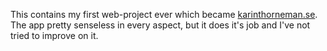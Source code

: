 
This contains my first web-project ever which became
[karinthorneman.se](http://karinthorneman.se). The app pretty senseless in
every aspect, but it does it's job and I've not tried to improve on it.
